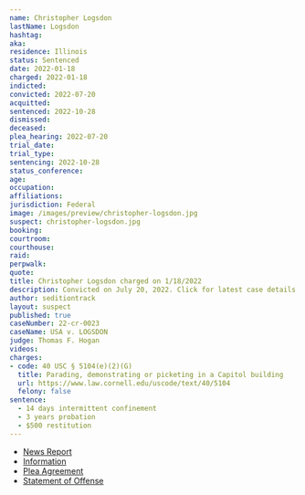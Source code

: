 ```yaml
---
name: Christopher Logsdon
lastName: Logsdon
hashtag:
aka:
residence: Illinois
status: Sentenced
date: 2022-01-18
charged: 2022-01-18
indicted:
convicted: 2022-07-20
acquitted:
sentenced: 2022-10-28
dismissed:
deceased:
plea_hearing: 2022-07-20
trial_date:
trial_type:
sentencing: 2022-10-28
status_conference:
age:
occupation:
affiliations:
jurisdiction: Federal
image: /images/preview/christopher-logsdon.jpg
suspect: christopher-logsdon.jpg
booking:
courtroom:
courthouse:
raid:
perpwalk:
quote:
title: Christopher Logsdon charged on 1/18/2022
description: Convicted on July 20, 2022. Click for latest case details.
author: seditiontrack
layout: suspect
published: true
caseNumber: 22-cr-0023
caseName: USA v. LOGSDON
judge: Thomas F. Hogan
videos:
charges:
- code: 40 USC § 5104(e)(2)(G)
  title: Parading, demonstrating or picketing in a Capitol building
  url: https://www.law.cornell.edu/uscode/text/40/5104
  felony: false
sentence:
  - 14 days intermittent confinement
  - 3 years probation
  - $500 restitution
---
```

- [News Report](https://chicago.suntimes.com/crime/2022/7/20/23271604/capitol-riot-southern-illinois-couple-pleads-guilty-christopher-tina-logsdon)
- [Information](https://www.justice.gov/usao-dc/case-multi-defendant/file/1471141/download)
- [Plea Agreement](https://www.justice.gov/usao-dc/case-multi-defendant/file/1520771/download)
- [Statement of Offense](https://www.justice.gov/usao-dc/case-multi-defendant/file/1520781/download)
